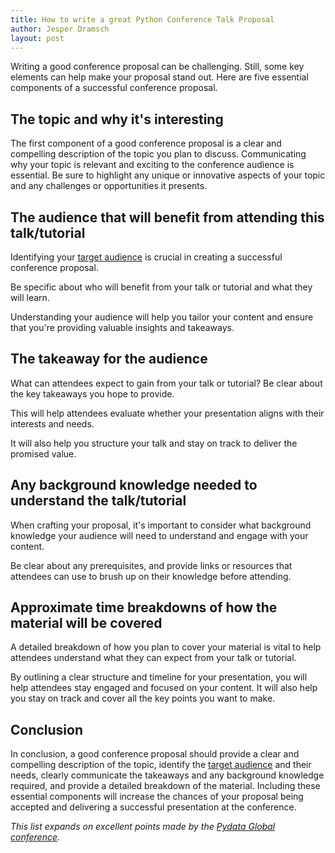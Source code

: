 ```yaml
---
title: How to write a great Python Conference Talk Proposal
author: Jesper Dramsch
layout: post
---
```


Writing a good conference proposal can be challenging. Still, some key elements can help make your proposal stand out. Here are five essential components of a successful conference proposal.

## The topic and why it's interesting
The first component of a good conference proposal is a clear and compelling description of the topic you plan to discuss. Communicating why your topic is relevant and exciting to the conference audience is essential. Be sure to highlight any unique or innovative aspects of your topic and any challenges or opportunities it presents.

## The audience that will benefit from attending this talk/tutorial
Identifying your [target audience](/2023/03/09/what-about.html) is crucial in creating a successful conference proposal. 

Be specific about who will benefit from your talk or tutorial and what they will learn. 

Understanding your audience will help you tailor your content and ensure that you're providing valuable insights and takeaways.

## The takeaway for the audience 
What can attendees expect to gain from your talk or tutorial? Be clear about the key takeaways you hope to provide. 

This will help attendees evaluate whether your presentation aligns with their interests and needs. 

It will also help you structure your talk and stay on track to deliver the promised value.

## Any background knowledge needed to understand the talk/tutorial 
When crafting your proposal, it's important to consider what background knowledge your audience will need to understand and engage with your content. 

Be clear about any prerequisites, and provide links or resources that attendees can use to brush up on their knowledge before attending.

## Approximate time breakdowns of how the material will be covered
A detailed breakdown of how you plan to cover your material is vital to help attendees understand what they can expect from your talk or tutorial. 

By outlining a clear structure and timeline for your presentation, you will help attendees stay engaged and focused on your content. It will also help you stay on track and cover all the key points you want to make.

## Conclusion
In conclusion, a good conference proposal should provide a clear and compelling description of the topic, identify the [target audience](/2023/03/09/what-about.html) and their needs, clearly communicate the takeaways and any background knowledge required, and provide a detailed breakdown of the material. Including these essential components will increase the chances of your proposal being accepted and delivering a successful presentation at the conference.

_This list expands on excellent points made by the [Pydata Global conference](https://pydata.org/global2022/present/)._